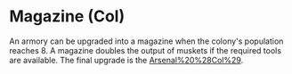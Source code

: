 # Magazine (Col)

An armory can be upgraded into a magazine when the colony's population reaches 8.
A magazine doubles the output of muskets if the required tools are available.
The final upgrade is the [Arsenal%20%28Col%29](Arsenal).